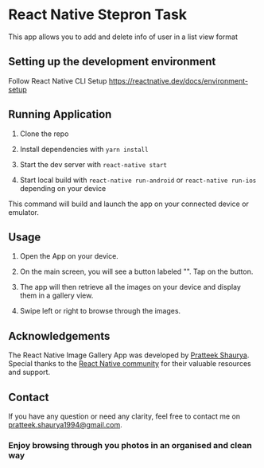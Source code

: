 # React Native Stepron Task

This app allows you to add and delete info of user in a list view format

## **Setting up the development environment**

Follow React Native CLI Setup
https://reactnative.dev/docs/environment-setup

## Running Application

1. Clone the repo

2. Install dependencies with `yarn install`

3. Start the dev server with `react-native start`

4. Start local build with `react-native run-android` or `react-native run-ios` depending on your device

This command will build and launch the app on your connected device or emulator.

## Usage

1. Open the App on your device.

2. On the main screen, you will see a button labeled "". Tap on the button.

3. The app will then retrieve all the images on your device and display them in a gallery view.

4. Swipe left or right to browse through the images.

## Acknowledgements

The React Native Image Gallery App was developed by [Pratteek Shaurya](https://github.com/pratteekshaurya1994). Special thanks to the [React Native community](https://github.com/facebook/react-native) for their valuable resources and support.

## Contact

If you have any question or need any clarity, feel free to contact me on pratteek.shaurya1994@gmail.com.

### Enjoy browsing through you photos in an organised and clean way
